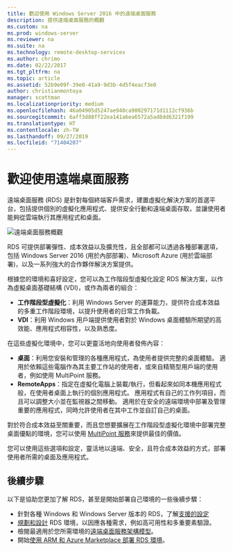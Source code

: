 ```yaml
---
title: 歡迎使用 Windows Server 2016 中的遠端桌面服務
description: 提供遠端桌面服務的概觀
ms.custom: na
ms.prod: windows-server
ms.reviewer: na
ms.suite: na
ms.technology: remote-desktop-services
ms.author: chrimo
ms.date: 02/22/2017
ms.tgt_pltfrm: na
ms.topic: article
ms.assetid: 52b9e09f-39e0-41a9-9d3b-4d5f4eacf3e0
author: christianmontoya
manager: scottman
ms.localizationpriority: medium
ms.openlocfilehash: 46a04905d5247ae940ca900297171d1112cf936b
ms.sourcegitcommit: 6aff3d88ff22ea141a6ea6572a5ad8dd6321f199
ms.translationtype: HT
ms.contentlocale: zh-TW
ms.lasthandoff: 09/27/2019
ms.locfileid: "71404207"
---
```

# <a name="welcome-to-remote-desktop-services"></a>歡迎使用遠端桌面服務 

遠端桌面服務 (RDS) 是針對每個終端客戶需求，建置虛擬化解決方案的首選平台，包括提供個別的虛擬化應用程式、提供安全行動和遠端桌面存取，並讓使用者能夠從雲端執行其應用程式和桌面。

![遠端桌面服務概觀](./media/rds-overview.png)

RDS 可提供部署彈性、成本效益以及擴充性，且全部都可以透過各種部署選項，包括 Windows Server 2016 (用於內部部署)、Microsoft Azure (用於雲端部署)，以及一系列強大的合作夥伴解決方案提供。

根據您的環境和喜好設定，您可以為工作階段型虛擬化設定 RDS 解決方案，以作為虛擬桌面基礎結構 (VDI)，或作為兩者的組合：

- **工作階段型虛擬化**：利用 Windows Server 的運算能力，提供符合成本效益的多重工作階段環境，以提升使用者的日常工作負載。
- **VDI**：利用 Windows 用戶端提供使用者對於 Windows 桌面體驗所期望的高效能、應用程式相容性，以及熟悉度。

在這些虛擬化環境中，您可以更靈活地向使用者發佈內容：

- **桌面**：利用您安裝和管理的各種應用程式，為使用者提供完整的桌面體驗。 適用於依賴這些電腦作為其主要工作站的使用者，或來自精簡型用戶端的使用者，例如使用 MultiPoint 服務。
- **RemoteApps**：指定在虛擬化電腦上裝載/執行，但看起來如同本機應用程式般，在使用者桌面上執行的個別應用程式。 應用程式有自己的工作列項目，而且可以調整大小並在監視器之間移動。 適用於在安全的遠端環境中部署及管理重要的應用程式，同時允許使用者在其中工作並自訂自己的桌面。

對於符合成本效益至關重要，而且您想要擴展在工作階段型虛擬化環境中部署完整桌面優點的環境，您可以使用 [MultiPoint 服務](../multipoint-services/multipoint-services.md)來提供最佳的價值。 

您可以使用這些選項和設定，靈活地以遠端、安全，且符合成本效益的方式，部署使用者所需的桌面及應用程式。

## <a name="next-steps"></a>後續步驟

以下是協助您更加了解 RDS，甚至是開始部署自己環境的一些後續步驟：
-   針對各種 Windows 和 Windows Server 版本的 RDS，了解[支援的設定](rds-supported-config.md)
-   [規劃和設計](rds-plan-and-design.md) RDS 環境，以因應各種需求，例如高可用性和多重要素驗證。
-   檢閱最適用於您所需環境的[遠端桌面服務架構模型](desktop-hosting-logical-architecture.md)。
-   開始[使用 ARM 和 Azure Marketplace 部署 RDS 環境](rds-in-azure.md)。

